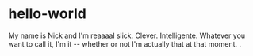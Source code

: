 # hello-world

My name is Nick and I'm reaaaal slick. 
Clever. Intelligente. Whatever you want to call it, I'm it -- whether or not I'm actually that at that moment. . 
